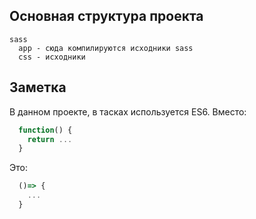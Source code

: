 ## Основная структура проекта
```
sass
  app - сюда компилируются исходники sass
  css - исходники
```

## Заметка
В данном проекте, в тасках используется ES6.
  Вместо:
```js
  function() {
    return ...
  }
```
  Это:
```js
  ()=> {
    ...
  }
```  
